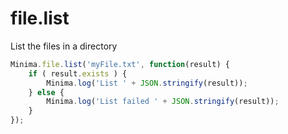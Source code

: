 # file.list

List the files in a directory

```js
Minima.file.list('myFile.txt', function(result) {
    if ( result.exists ) {
        Minima.log('List ' + JSON.stringify(result));
    } else {
        Minima.log('List failed ' + JSON.stringify(result));
    }
});
```
